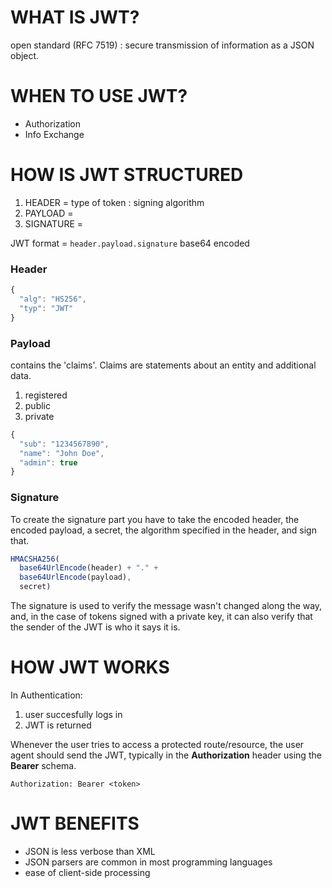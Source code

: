 # WHAT IS JWT?
open standard (RFC 7519) : secure transmission of information as a JSON object.

# WHEN TO USE JWT?

- Authorization
- Info Exchange

# HOW IS JWT STRUCTURED

1. HEADER = type of token : signing algorithm
2. PAYLOAD = 
3. SIGNATURE = 

JWT format = `header.payload.signature` base64 encoded

### Header
```js
{
  "alg": "HS256",
  "typ": "JWT"
}
```

### Payload
contains the 'claims'. Claims are statements about an entity and additional data.

1. registered
2. public
3. private

```js
{
  "sub": "1234567890",
  "name": "John Doe",
  "admin": true
}
```

### Signature
To create the signature part you have to take the encoded header, the encoded payload, a secret, the algorithm specified in the header, and sign that.

```js
HMACSHA256(
  base64UrlEncode(header) + "." +
  base64UrlEncode(payload),
  secret)
```

The signature is used to verify the message wasn't changed along the way, and, in the case of tokens signed with a private key, it can also verify that the sender of the JWT is who it says it is.

# HOW JWT WORKS

In Authentication:
1. user succesfully logs in
2. JWT is returned

Whenever the user tries to access a protected route/resource, the user agent should send the JWT, typically in the **Authorization** header using the **Bearer** schema.
```
Authorization: Bearer <token>
```

# JWT BENEFITS
- JSON is less verbose than XML
- JSON parsers are common in most programming languages
- ease of client-side processing
